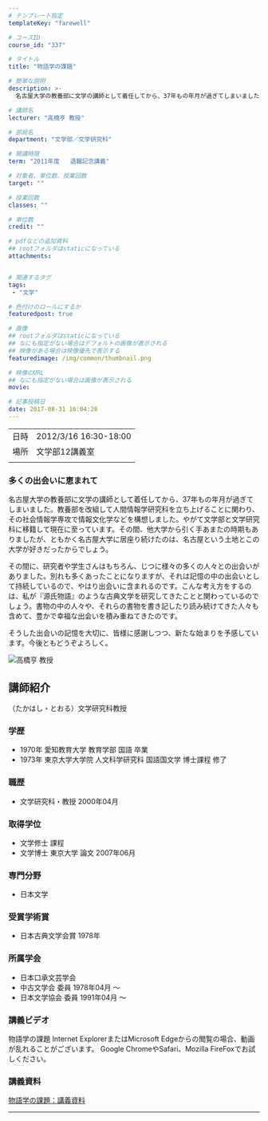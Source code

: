 ```yaml
---
# テンプレート指定
templateKey: "farewell"

# コースID
course_id: "337"

# タイトル
title: "物語学の課題"

# 簡単な説明
description: >-
  名古屋大学の教養部に文学の講師として着任してから、37年もの年月が過ぎてしまいました。教養部を改組して人間情報学研究科を立ち上げることに関わり、その社会情報学専攻で情報文化学などを構想しました。やがて文学部と文学研究科に移籍して現在に至っています。その間、他大学から引く手あまたの時期もありましたが、ともかく名古屋大学に居座り続けたのは、名古屋という土地とこの大学が好きだったからでしょう。そ ....

# 講師名
lecturer: "高橋亨 教授"

# 部局名
department: "文学部／文学研究科"

# 開講時限
term: "2011年度	退職記念講義"

# 対象者、単位数、授業回数
target: ""

# 授業回数
classes: ""

# 単位数
credit: ""

# pdfなどの追加資料
## rootフォルダはstaticになっている
attachments:


# 関連するタグ
tags:
 - "文学"

# 色付けのロールにするか
featuredpost: true

# 画像
## rootフォルダはstaticになっている
## なにも指定がない場合はデフォルトの画像が表示される
## 映像がある場合は映像優先で表示する
featuredimage: /img/common/thumbnail.png

# 映像のURL
## なにも指定がない場合は画像が表示される
movie: 

# 記事投稿日
date: 2017-08-31 16:04:20
---
```


|   |   |
|---|---|
| 日時 | 2012/3/16  16:30-18:00 |
| 場所 | 文学部12講義室 |
|   |   |


### 多くの出会いに恵まれて

名古屋大学の教養部に文学の講師として着任してから、37年もの年月が過ぎてしまいました。教養部を改組して人間情報学研究科を立ち上げることに関わり、その社会情報学専攻で情報文化学などを構想しました。やがて文学部と文学研究科に移籍して現在に至っています。その間、他大学から引く手あまたの時期もありましたが、ともかく名古屋大学に居座り続けたのは、名古屋という土地とこの大学が好きだったからでしょう。

その間に、研究者や学生さんはもちろん、じつに様々の多くの人々との出会いがありました。別れも多くあったことになりますが、それは記憶の中の出会いとして持続しているので、やはり出会いに含まれるのです。こんな考え方をするのは、私が『源氏物語』のような古典文学を研究してきたことと関わっているのでしょう。書物の中の人々や、それらの書物を書き記したり読み続けてきた人々も含めて、豊かで幸福な出会いを積み重ねてきたのです。

そうした出会いの記憶を大切に、皆様に感謝しつつ、新たな始まりを予感しています。今後ともどうぞよろしく。



![ 高橋亨 教授](https://ocw.nagoya-u.jp/files/337/s_takahashi.png) 
## 講師紹介

（たかはし・とおる）文学研究科教授

### 学歴

* 1970年 愛知教育大学 教育学部 国語 卒業
* 1973年 東京大学大学院 人文科学研究科 国語国文学 博士課程 修了

### 職歴

* 文学研究科・教授 2000年04月

### 取得学位

* 文学修士 課程
* 文学博士 東京大学 論文 2007年06月

### 専門分野

* 日本文学

### 受賞学術賞

* 日本古典文学会賞 1978年

### 所属学会

* 日本口承文芸学会
* 中古文学会 委員 1978年04月 〜
* 日本文学協会 委員 1991年04月 〜


### 講義ビデオ

物語学の課題
Internet ExplorerまたはMicrosoft Edgeからの閲覧の場合、動画が乱れることがございます。
Google ChromeやSafari、Mozilla FireFoxでお試しください。

### 講義資料

[物語学の課題：講義資料](https://ocw.nagoya-u.jp/files/337/takahashi_lastlecture.pdf) 

-----